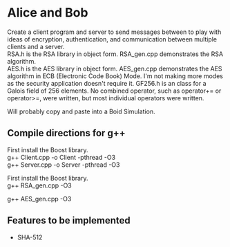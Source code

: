 # Alice and Bob

Create a client program and server to send messages between to play with ideas of encryption, authentication, and communication between multiple clients and a server.  
RSA.h is the RSA library in object form. RSA_gen.cpp demonstrates the RSA algorithm.  
AES.h is the AES library in object form. AES_gen.cpp demonstrates the AES algorithm in ECB (Electronic Code Book) Mode. I'm not making more modes as the security application doesn't require it. GF256.h is an class for a Galois field of 256 elements. No combined operator, such as operator+= or operator>=, were written, but most individual operators were written.

Will probably copy and paste into a Boid Simulation.

## Compile directions for g++

First install the Boost library.  
g++ Client.cpp -o Client -pthread -O3  
g++ Server.cpp -o Server -pthread -O3

First install the Boost library.  
g++ RSA_gen.cpp -O3

g++ AES_gen.cpp -O3

## Features to be implemented

* SHA-512
